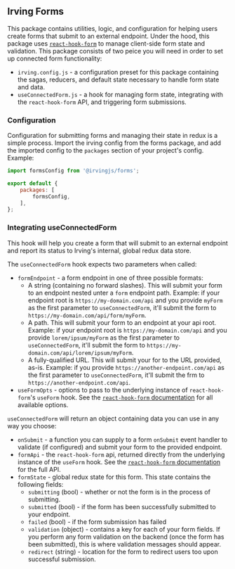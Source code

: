 ## Irving Forms
This package contains utilities, logic, and configuration for helping users create forms that submit to an external endpoint. Under the hood, this package uses [`react-hook-form`](https://react-hook-form.com/) to manage client-side form state and validation. This package consists of two peice you will need in order to set up connected form functionality:
* `irving.config.js` - a configuration preset for this package containing the sagas, reducers, and default state necessary to handle form state and data.
* `useConnectedForm.js` - a hook for managing form state, integrating with the `react-hook-form` API, and triggering form submissions.

### Configuration
Configuration for submitting forms and managing their state in redux is a simple process. Import the irving config from the forms package, and add the imported config to the `packages` section of your project's config. Example:
```js javascript
import formsConfig from '@irvingjs/forms';

export default {
    packages: [
        formsConfig,
    ],
};
```

### Integrating useConnectedForm
This hook will help you create a form that will submit to an external endpoint and report its status to Irving's internal, global redux data store.

The `useConnectedForm` hook expects two parameters when called:
* `formEndpoint` - a form endpoint in one of three possible formats:
  * A string (containing no forward slashes). This will submit your form to an endpoint nested unter a `form` endpoint path. Example: if your endpoint root is `https://my-domain.com/api` and you provide `myForm` as the first parameter to `useConnectedForm`, it'll submit the form to `https://my-domain.com/api/form/myForm`.
  * A path. This will submit your form to an endpoint at your api root. Example: if your endpoint root is `https://my-domain.com/api` and you provide `lorem/ipsum/myForm` as the first parameter to `useConnectedForm`, it'll submit the form to `https://my-domain.com/api/lorem/ipsum/myForm`.
  * A fully-qualified URL. This will submit your for to the URL provided, as-is. Example: if you provide `https://another-endpoint.com/api` as the first parameter to `useConnectedForm`, it'll submit the frm to `https://another-endpoint.com/api`.
* `useFormOpts` - options to pass to the underlying instance of `react-hook-form`'s `useForm` hook. See the [`react-hook-form` documentation](https://react-hook-form.com/api#useForm) for all available options.

`useConnectedForm` will return an object containing data you can use in any way you choose:
* `onSubmit` - a function you can supply to a form `onSubmit` event handler to validate (if configured) and submit your form to the provided endpoint.
* `formApi` - the `react-hook-form` api, returned directly from the underlying instance of the `useForm` hook. See the [`react-hook-form` documentation](https://react-hook-form.com/api#useForm) for the full API.
* `formState` - global redux state for this form. This state contains the following fields:
  * `submitting` (bool) - whether or not the form is in the process of submitting.
  * `submitted` (bool) - if the form has been successfully submitted to your endpoint.
  * `failed` (bool) - if the form submission has failed
  * `validation` (object) - contains a key for each of your form fields. If you perform any form validation on the backend (once the form has been submitted), this is where validation messages should appear.
  * `redirect` (string) - location for the form to redirect users too upon successful submission.
